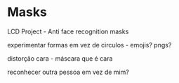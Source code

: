 # Masks
LCD Project - Anti face recognition masks



experimentar formas em vez de circulos - emojis? pngs?

distorção cara - máscara que é cara

reconhecer outra pessoa em vez de mim?
